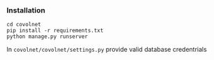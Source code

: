 ### Installation

```
cd covolnet
pip install -r requirements.txt
python manage.py runserver

```

In `covolnet/covolnet/settings.py` provide valid database credentrials
